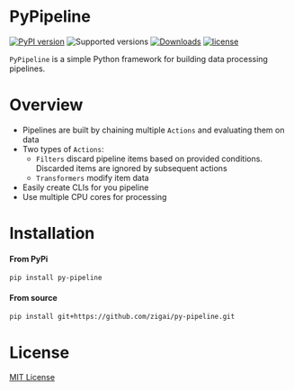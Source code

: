 # PyPipeline
[![PyPI version](https://badge.fury.io/py/py-pipeline.svg)](https://badge.fury.io/py/py-pipeline)
![Supported versions](https://img.shields.io/badge/python-3.10+-blue.svg)
[![Downloads](https://static.pepy.tech/badge/py-pipeline)](https://pepy.tech/project/py-pipeline)
[![license](https://img.shields.io/github/license/zigai/py-pipeline.svg)](https://github.com/zigai/py-pipeline/blob/main/LICENSE)

```PyPipeline``` is a simple Python framework for building data processing pipelines.

# Overview     
- Pipelines are built by chaining multiple ```Actions``` and evaluating them on data
- Two types of ```Actions```:
	- ```Filters``` discard pipeline items based on provided conditions. Discarded items are ignored by subsequent actions
	- ```Transformers``` modify item data
- Easily create CLIs for you pipeline
- Use multiple CPU cores for processing

# Installation
#### From PyPi
```
pip install py-pipeline
```
#### From source
```
pip install git+https://github.com/zigai/py-pipeline.git
```
# License
[MIT License](https://github.com/zigai/py-pipeline/blob/master/LICENSE)
